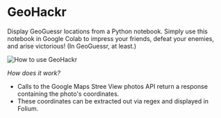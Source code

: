 # GeoHackr
Display GeoGuessr locations from a Python notebook. Simply use this notebook in Google Colab to impress your friends, defeat your enemies, and arise victorious! (In GeoGuessr, at least.)

![How to use GeoHackr](./GeoHackr.gif)

_How does it work?_
- Calls to the Google Maps Stree View photos API return a response containing the photo's coordinates.
- These coordinates can be extracted out via regex and displayed in Folium.
